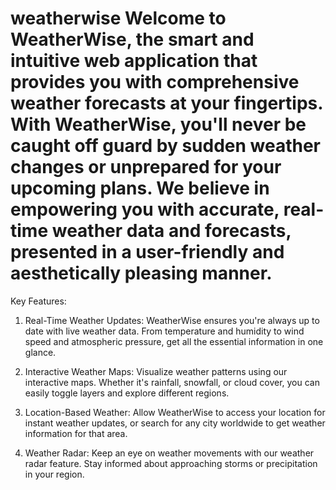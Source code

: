 # weatherwise Welcome to WeatherWise, the smart and intuitive web application that provides you with comprehensive weather forecasts at your fingertips. With WeatherWise, you'll never be caught off guard by sudden weather changes or unprepared for your upcoming plans. We believe in empowering you with accurate, real-time weather data and forecasts, presented in a user-friendly and aesthetically pleasing manner.

Key Features:

1. Real-Time Weather Updates: WeatherWise ensures you're always up to date with live weather data. From temperature and humidity to wind speed and atmospheric pressure, get all the essential information in one glance.

2. Interactive Weather Maps: Visualize weather patterns using our interactive maps. Whether it's rainfall, snowfall, or cloud cover, you can easily toggle layers and explore different regions.

3. Location-Based Weather: Allow WeatherWise to access your location for instant weather updates, or search for any city worldwide to get weather information for that area.

4. Weather Radar: Keep an eye on weather movements with our weather radar feature. Stay informed about approaching storms or precipitation in your region.

